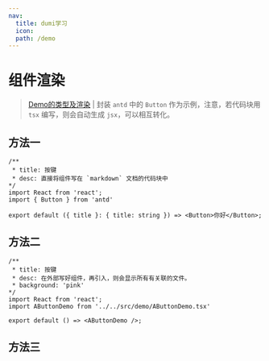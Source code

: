 ```yaml
---
nav:
  title: dumi学习
  icon: 
  path: /demo
---
```


# 组件渲染
> [Demo的类型及渲染](https://d.umijs.org/guide/demo-types) | 封装 `antd` 中的 `Button` 作为示例，注意，若代码块用 `tsx` 编写，则会自动生成 `jsx`，可以相互转化。

## 方法一

```tsx
/**
 * title: 按键
 * desc: 直接将组件写在 `markdown` 文档的代码块中
*/
import React from 'react';
import { Button } from 'antd'

export default ({ title }: { title: string }) => <Button>你好</Button>;
```

## 方法二

```tsx
/**
 * title: 按键
 * desc: 在外部写好组件，再引入，则会显示所有有关联的文件。
 * background: 'pink'
*/
import React from 'react';
import AButtonDemo from '../../src/demo/AButtonDemo.tsx'

export default () => <AButtonDemo />;
```

## 方法三
<code src="../../src/demo/AButtonDemo.tsx" title="按键" desc="以`code`的形式嵌入" hideActions='["CSB"]'>
